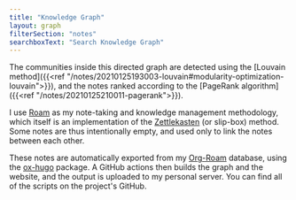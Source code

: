 ```yaml
---
title: "Knowledge Graph"
layout: graph
filterSection: "notes"
searchboxText: "Search Knowledge Graph"
---
```


The communities inside this directed graph are detected using the [Louvain method]({{<ref "/notes/20210125193003-louvain#modularity-optimization-louvain">}}), and the notes ranked according to the [PageRank algorithm]({{<ref "/notes/20210125210011-pagerank">}}).

I use [Roam](https://github.com/org-roam/org-roam) as my note-taking and knowledge management methodology, which itself is an implementation of the [Zettlekasten](https://en.wikipedia.org/wiki/Zettelkasten) (or slip-box) method. Some notes are thus intentionally empty, and used only to link the notes between each other.

These notes are automatically exported from my [Org-Roam](https://github.com/org-roam/org-roam) database, using the [ox-hugo](https://ox-hugo.scripter.co/) package. A GitHub actions then builds the graph and the website, and the output is uploaded to my personal server. You can find all of the scripts on the project's GitHub.
